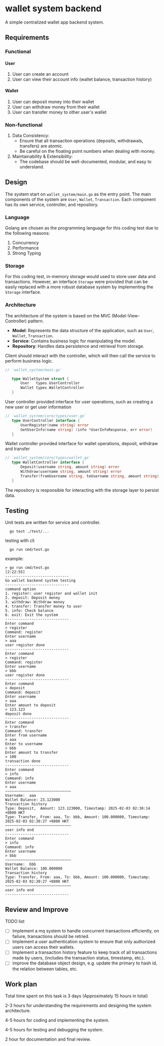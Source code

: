 # wallet system backend

A simple centralized wallet app backend system.

## Requirements 
### Functional
#### User
1. User can create an account
2. User can view their account info (wallet balance, transaction history)

#### Wallet
1. User can deposit money into their wallet
2. User can withdraw money from their wallet
3. User can transfer money to other user's wallet

### Non-functional 
1. Data Consistency: 
   - Ensure that all transaction operations (deposits, withdrawals, transfers) are atomic.
   - Be careful on the floating point numbers when dealing with money.
2. Maintainability & Extensibility:
   - The codebase should be well-documented, modular, and easy to understand. 

## Design
The system start on `wallet_system/main.go` as the entry point.
The main components of the system are `User`, `Wallet`, `Transaction`.
Each component has its own service, controller, and repository.

### Language
Golang are chosen as the programming language for this coding test due to the following reasons:
1. Concurrency
2. Performance
3. Strong Typing

### Storage
For this coding test, in-memory storage would used to store user data and transactions.
However, an interface `Storage` were provided that can be easily replaced with a more robust database system by implementing the `Storage` interface.


### Architecture
The architecture of the system is based on the MVC (Model-View-Controller) pattern.
- **Model**: Represents the data structure of the application, such as `User`, `Wallet`, `Transaction`.
- **Service**: Contains business logic for manipulating the model. 
- **Repository**: Handles data persistence and retrieval from storage.

Client should interact with the controller, which will then call the service to perform business logic.
```go
// `wallet_system/main.go`

   type WalletSystem struct {
       User   types.UserController
       Wallet types.WalletController
   }
```
User controller provided interface for user operations, such as creating a new user or get user information
```go
// `wallet_system/core/types/user.go`
   type UserController interface {
       UserRegister(name string) error
       GetUserInfo(name string) (info *UserInfoResponse, err error)
   }
```
Wallet controller provided interface for wallet operations, deposit, withdraw and transfer
```go
// `wallet_system/core/types/wallet.go`
   type WalletController interface {
       Deposit(username string, amount string) error
       Withdraw(username string, amount string) error
       Transfer(fromUsername string, toUsername string, amount string) error
   }
```

The repository is responsible for interacting with the storage layer to persist data.

## Testing
Unit tests are written for service and controller.
```shell
  go test ./test/...
```

testing with cli

```shell
  go run cmd/test.go
```

example:
```
> go run cmd/test.go                                                                                                                                                            [2:22:55] 
-----------------------------
Go wallet backend system testing
-----------------------------
command option
1. register: user register and wallet init
2. deposit: Deposit money
3. withdraw: Withdraw money
4. transfer: Transfer money to user
5. info: Check balance
6. exit: Exit the system
-----------------------------
Enter command
> register
Command: register
Enter username
> aaa
user register done
-----------------------------
Enter command
> register
Command: register
Enter username
> bbb
user register done
-----------------------------
Enter command
> deposit
Command: deposit
Enter username
> aaa
Enter amount to deposit
> 123.123
deposit done
-----------------------------
Enter command
> transfer
Command: transfer
Enter from username
> aaa
Enter to username
> bbb
Enter amount to transfer
> 100
transaction done
-----------------------------
Enter command
> info
Command: info
Enter username
> aaa
~~~~~~~~~~~~~~~~~~~~~~~~~~~~~~
Username:  aaa
Wallet Balance: 23.123000
Transaction history
Type: Deposit,  Amount: 123.123000, Timestamp: 2025-02-03 02:30:14 +0800 HKT
Type: Transfer, From: aaa, To: bbb, Amount: 100.000000, Timestamp: 2025-02-03 02:30:27 +0800 HKT
~~~~~~~~~~~~~~~~~~~~~~~~~~~~~~
user info end
-----------------------------
Enter command
> info
Command: info
Enter username
> bbb
~~~~~~~~~~~~~~~~~~~~~~~~~~~~~~
Username:  bbb
Wallet Balance: 100.000000
Transaction history
Type: Transfer, From: aaa, To: bbb, Amount: 100.000000, Timestamp: 2025-02-03 02:30:27 +0800 HKT
~~~~~~~~~~~~~~~~~~~~~~~~~~~~~~
user info end
-----------------------------
```

## Review and Improve

TODO list
- [ ] Implement a mq system to handle concurrent transactions efficiently, on failure, transactions should be retried. 
- [ ] Implement a user authentication system to ensure that only authorized users can access their wallets. 
- [ ] Implement a transaction history feature to keep track of all transactions made by users, (includes the transaction status, timestamp, etc.). 
- [ ] improve the database object design, e.g. update the primary to hash id, the relation between tables, etc. 

## Work plan
Total time spent on this task is 3 days (Approximately 15 hours in total)

2-3 hours for understanding the requirements and designing the system architecture.

4-5 hours for coding and implementing the system.

4-5 hours for testing and debugging the system.

2 hour for documentation and final review.
